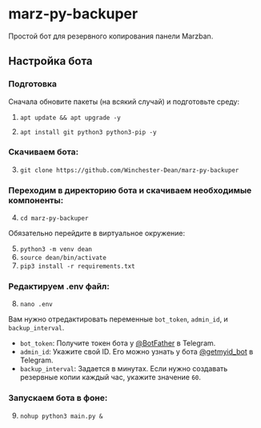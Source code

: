 # marz-py-backuper

Простой бот для резервного копирования панели Marzban.

## Настройка бота

### Подготовка

Сначала обновите пакеты (на всякий случай) и подготовьте среду:

1.  <code><pre>apt update && apt upgrade -y</pre></code>
2.  ```apt install git python3 python3-pip -y```

### Скачиваем бота:

3.  ```git clone https://github.com/Winchester-Dean/marz-py-backuper```

### Переходим в директорию бота и скачиваем необходимые компоненты:

4.  ```cd marz-py-backuper```

Обязательно перейдите в виртуальное окружение:

5.  `python3 -m venv dean`
6.  `source dean/bin/activate`
7.  `pip3 install -r requirements.txt`

### Редактируем .env файл:

8.  `nano .env`

Вам нужно отредактировать переменные `bot_token`, `admin_id`, и `backup_interval`.

*   `bot_token`: Получите токен бота у [@BotFather](https://t.me/BotFather) в Telegram.
*   `admin_id`: Укажите свой ID. Его можно узнать у бота [@getmyid_bot](https://t.me/getmyid_bot) в Telegram.
*   `backup_interval`: Задается в минутах. Если нужно создавать резервные копии каждый час, укажите значение `60`.

### Запускаем бота в фоне:

9.  `nohup python3 main.py &`
